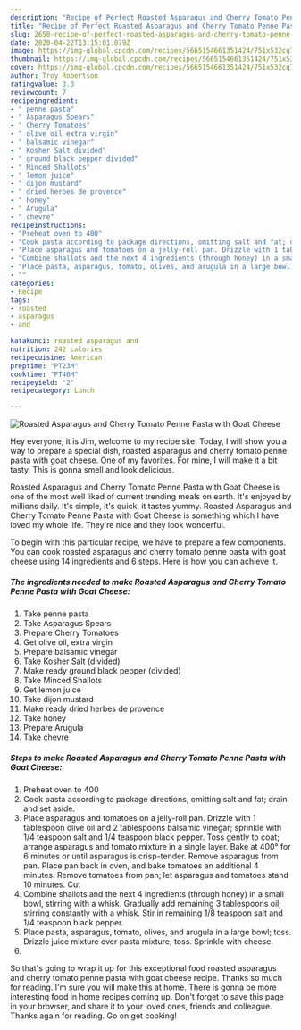 ```yaml
---
description: "Recipe of Perfect Roasted Asparagus and Cherry Tomato Penne Pasta with Goat Cheese"
title: "Recipe of Perfect Roasted Asparagus and Cherry Tomato Penne Pasta with Goat Cheese"
slug: 2658-recipe-of-perfect-roasted-asparagus-and-cherry-tomato-penne-pasta-with-goat-cheese
date: 2020-04-22T13:15:01.079Z
image: https://img-global.cpcdn.com/recipes/5665154661351424/751x532cq70/roasted-asparagus-and-cherry-tomato-penne-pasta-with-goat-cheese-recipe-main-photo.jpg
thumbnail: https://img-global.cpcdn.com/recipes/5665154661351424/751x532cq70/roasted-asparagus-and-cherry-tomato-penne-pasta-with-goat-cheese-recipe-main-photo.jpg
cover: https://img-global.cpcdn.com/recipes/5665154661351424/751x532cq70/roasted-asparagus-and-cherry-tomato-penne-pasta-with-goat-cheese-recipe-main-photo.jpg
author: Troy Robertson
ratingvalue: 3.3
reviewcount: 7
recipeingredient:
- " penne pasta"
- " Asparagus Spears"
- " Cherry Tomatoes"
- " olive oil extra virgin"
- " balsamic vinegar"
- " Kosher Salt divided"
- " ground black pepper divided"
- " Minced Shallots"
- " lemon juice"
- " dijon mustard"
- " dried herbes de provence"
- " honey"
- " Arugula"
- " chevre"
recipeinstructions:
- "Preheat oven to 400"
- "Cook pasta according to package directions, omitting salt and fat; drain and set aside."
- "Place asparagus and tomatoes on a jelly-roll pan. Drizzle with 1 tablespoon olive oil and 2 tablespoons balsamic vinegar; sprinkle with 1/4 teaspoon salt and 1/4 teaspoon black pepper. Toss gently to coat; arrange asparagus and tomato mixture in a single layer. Bake at 400° for 6 minutes or until asparagus is crisp-tender. Remove asparagus from pan. Place pan back in oven, and bake tomatoes an additional 4 minutes. Remove tomatoes from pan; let asparagus and tomatoes stand 10 minutes. Cut"
- "Combine shallots and the next 4 ingredients (through honey) in a small bowl, stirring with a whisk. Gradually add remaining 3 tablespoons oil, stirring constantly with a whisk. Stir in remaining 1/8 teaspoon salt and 1/4 teaspoon black pepper."
- "Place pasta, asparagus, tomato, olives, and arugula in a large bowl; toss. Drizzle juice mixture over pasta mixture; toss. Sprinkle with cheese."
- ""
categories:
- Recipe
tags:
- roasted
- asparagus
- and

katakunci: roasted asparagus and 
nutrition: 242 calories
recipecuisine: American
preptime: "PT23M"
cooktime: "PT40M"
recipeyield: "2"
recipecategory: Lunch

---
```



![Roasted Asparagus and Cherry Tomato Penne Pasta with Goat Cheese](https://img-global.cpcdn.com/recipes/5665154661351424/751x532cq70/roasted-asparagus-and-cherry-tomato-penne-pasta-with-goat-cheese-recipe-main-photo.jpg)

Hey everyone, it is Jim, welcome to my recipe site. Today, I will show you a way to prepare a special dish, roasted asparagus and cherry tomato penne pasta with goat cheese. One of my favorites. For mine, I will make it a bit tasty. This is gonna smell and look delicious.

Roasted Asparagus and Cherry Tomato Penne Pasta with Goat Cheese is one of the most well liked of current trending meals on earth. It's enjoyed by millions daily. It's simple, it's quick, it tastes yummy. Roasted Asparagus and Cherry Tomato Penne Pasta with Goat Cheese is something which I have loved my whole life. They're nice and they look wonderful.




To begin with this particular recipe, we have to prepare a few components. You can cook roasted asparagus and cherry tomato penne pasta with goat cheese using 14 ingredients and 6 steps. Here is how you can achieve it.

<!--inarticleads1-->

##### The ingredients needed to make Roasted Asparagus and Cherry Tomato Penne Pasta with Goat Cheese:

1. Take  penne pasta
1. Take  Asparagus Spears
1. Prepare  Cherry Tomatoes
1. Get  olive oil, extra virgin
1. Prepare  balsamic vinegar
1. Take  Kosher Salt (divided)
1. Make ready  ground black pepper (divided)
1. Take  Minced Shallots
1. Get  lemon juice
1. Take  dijon mustard
1. Make ready  dried herbes de provence
1. Take  honey
1. Prepare  Arugula
1. Take  chevre




<!--inarticleads2-->

##### Steps to make Roasted Asparagus and Cherry Tomato Penne Pasta with Goat Cheese:

1. Preheat oven to 400
1. Cook pasta according to package directions, omitting salt and fat; drain and set aside.
1. Place asparagus and tomatoes on a jelly-roll pan. Drizzle with 1 tablespoon olive oil and 2 tablespoons balsamic vinegar; sprinkle with 1/4 teaspoon salt and 1/4 teaspoon black pepper. Toss gently to coat; arrange asparagus and tomato mixture in a single layer. Bake at 400° for 6 minutes or until asparagus is crisp-tender. Remove asparagus from pan. Place pan back in oven, and bake tomatoes an additional 4 minutes. Remove tomatoes from pan; let asparagus and tomatoes stand 10 minutes. Cut
1. Combine shallots and the next 4 ingredients (through honey) in a small bowl, stirring with a whisk. Gradually add remaining 3 tablespoons oil, stirring constantly with a whisk. Stir in remaining 1/8 teaspoon salt and 1/4 teaspoon black pepper.
1. Place pasta, asparagus, tomato, olives, and arugula in a large bowl; toss. Drizzle juice mixture over pasta mixture; toss. Sprinkle with cheese.
1. 




So that's going to wrap it up for this exceptional food roasted asparagus and cherry tomato penne pasta with goat cheese recipe. Thanks so much for reading. I'm sure you will make this at home. There is gonna be more interesting food in home recipes coming up. Don't forget to save this page in your browser, and share it to your loved ones, friends and colleague. Thanks again for reading. Go on get cooking!

